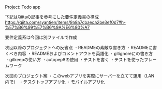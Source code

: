 Project: Todo app

下記はQiitaの記事を参考にした要件定義書の構成
https://qiita.com/syantien/items/9a8a7cbaeca2be3ef0d7#h-%E7%B6%99%E7%B6%9A%E6%80%A7

要件定義系は今回は別ファイルで作成

次回以降のプロジェクトへの反省点
・READMEの素敵な書き方
・READMEに書くべき内容
・READMEおよびコメントアウトを英語化
・gitignoreにの書き方
・gitkeepの使い方
・autopep8の使用
・テストを書く
・テストを使ったフレームワーク

次回のプロジェクト案
・このwebアプリを実際にサーバーを立てて運用（LAN内で）
・デスクトップアプリ化
・モバイルアプリ化

